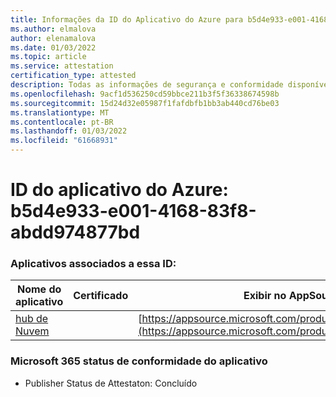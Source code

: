 ```yaml
---
title: Informações da ID do Aplicativo do Azure para b5d4e933-e001-4168-83f8-abdd974877bd
ms.author: elmalova
author: elenamalova
ms.date: 01/03/2022
ms.topic: article
ms.service: attestation
certification_type: attested
description: Todas as informações de segurança e conformidade disponíveis para b5d4e933-e001-4168-83f8-abdd974877bd.
ms.openlocfilehash: 9acf1d536250cd59bbce211b3f5f36338674598b
ms.sourcegitcommit: 15d24d32e05987f1fafdbfb1bb3ab440cd76be03
ms.translationtype: MT
ms.contentlocale: pt-BR
ms.lasthandoff: 01/03/2022
ms.locfileid: "61668931"
---
```

# <a name="azure-app-id-b5d4e933-e001-4168-83f8-abdd974877bd"></a>ID do aplicativo do Azure: b5d4e933-e001-4168-83f8-abdd974877bd


### <a name="apps-associated-with-this-id"></a>Aplicativos associados a essa ID:
| **Nome do aplicativo** | **Certificado** | **Exibir no AppSource** |
|--------------|---------------|-----------------------|
| [hub de Nuvem](https://docs.microsoft.com/microsoft-365-app-certification/forward/WA200003034) |  | [https://appsource.microsoft.com/product/office/WA200003034](https://appsource.microsoft.com/product/office/WA200003034) |

### <a name="microsoft-365-app-compliance-status"></a>Microsoft 365 status de conformidade do aplicativo
- Publisher Status de Attestaton: Concluído
